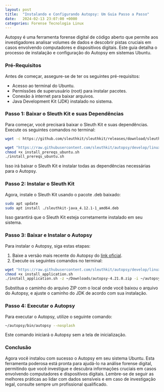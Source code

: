 ```yaml
---
layout: post
title:  "Instalando e Configurando Autopsy: Um Guia Passo a Passo"
date:   2024-02-13 23:07:00 +0000
categories: Forense Tecnologia Linux
---
```


Autopsy é uma ferramenta forense digital de código aberto que permite aos investigadores analisar volumes de dados e descobrir pistas cruciais em casos envolvendo computadores e dispositivos digitais. Este guia detalha o processo de instalação e configuração do Autopsy em sistemas Ubuntu.

### Pré-Requisitos

Antes de começar, assegure-se de ter os seguintes pré-requisitos:

- Acesso ao terminal do Ubuntu.
- Permissões de superusuário (root) para instalar pacotes.
- Conexão à internet para baixar arquivos.
- Java Development Kit (JDK) instalado no sistema.

### Passo 1: Baixar o Sleuth Kit e suas Dependências

Para começar, você precisará baixar o Sleuth Kit e suas dependências. Execute os seguintes comandos no terminal:

```bash
wget -c https://github.com/sleuthkit/sleuthkit/releases/download/sleuthkit-4.12.1/sleuthkit-java_4.12.1-1_amd64.deb

wget "https://raw.githubusercontent.com/sleuthkit/autopsy/develop/linux_macos_install_scripts/install_prereqs_ubuntu.sh"
chmod +x install_prereqs_ubuntu.sh
./install_prereqs_ubuntu.sh
```

Isso irá baixar o Sleuth Kit e instalar todas as dependências necessárias para o Autopsy.

### Passo 2: Instalar o Sleuth Kit

Agora, instale o Sleuth Kit usando o pacote .deb baixado:

```bash
sudo apt update
sudo apt install ./sleuthkit-java_4.12.1-1_amd64.deb
```

Isso garantirá que o Sleuth Kit esteja corretamente instalado em seu sistema.

### Passo 3: Baixar e Instalar o Autopsy

Para instalar o Autopsy, siga estas etapas:

1. Baixe a versão mais recente do Autopsy do [link oficial](https://github.com/sleuthkit/autopsy/releases).
2. Execute os seguintes comandos no terminal:

```bash
wget "https://raw.githubusercontent.com/sleuthkit/autopsy/develop/linux_macos_install_scripts/install_application.sh"
chmod +x install_application.sh
./install_application.sh -z ~/Downloads/autopsy-4.21.0.zip -i ~/autopsy -j /usr/lib/jvm/java-1.17.0-openjdk-amd64
```

Substitua o caminho do arquivo ZIP com o local onde você baixou o arquivo do Autopsy, e ajuste o caminho do JDK de acordo com sua instalação.

### Passo 4: Executar o Autopsy

Para executar o Autopsy, utilize o seguinte comando:

```bash
~/autopsy/bin/autopsy --nosplash
```

Este comando iniciará o Autopsy sem a tela de inicialização.

### Conclusão

Agora você instalou com sucesso o Autopsy em seu sistema Ubuntu. Esta ferramenta poderosa está pronta para ajudá-lo na análise forense digital, permitindo que você investigue e descubra informações cruciais em casos envolvendo computadores e dispositivos digitais. Lembre-se de seguir as melhores práticas ao lidar com dados sensíveis e em caso de investigação legal, consulte sempre um profissional qualificado.